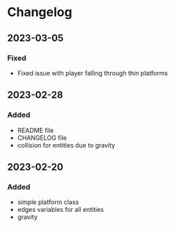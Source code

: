 # Changelog

## 2023-03-05
### Fixed
- Fixed issue with player falling through thin platforms

## 2023-02-28
### Added
- README file
- CHANGELOG file
- collision for entities due to gravity

## 2023-02-20
### Added
- simple platform class
- edges variables for all entities
- gravity
